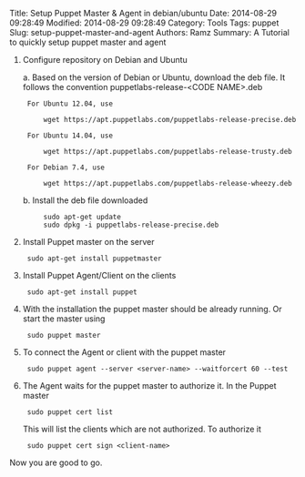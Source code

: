 Title: Setup Puppet Master & Agent in debian/ubuntu
Date: 2014-08-29 09:28:49
Modified: 2014-08-29 09:28:49
Category: Tools
Tags: puppet
Slug: setup-puppet-master-and-agent
Authors: Ramz
Summary: A Tutorial to quickly setup puppet master and agent

1. Configure repository on Debian and Ubuntu

    a. Based on the version of Debian or Ubuntu, download the deb file. It follows the convention puppetlabs-release-\<CODE NAME>.deb
    
    
        For Ubuntu 12.04, use
            
            wget https://apt.puppetlabs.com/puppetlabs-release-precise.deb
            
        For Ubuntu 14.04, use
                
            wget https://apt.puppetlabs.com/puppetlabs-release-trusty.deb
                
        For Debian 7.4, use
                
            wget https://apt.puppetlabs.com/puppetlabs-release-wheezy.deb
                
    
    b. Install the deb file downloaded
            
            sudo apt-get update
            sudo dpkg -i puppetlabs-release-precise.deb
            
2. Install Puppet master on the server

        sudo apt-get install puppetmaster
        
        
3. Install Puppet Agent/Client on the clients
    
        sudo apt-get install puppet
        
4. With the installation the puppet master should be already running. Or start the master using 

        sudo puppet master 
        
5. To connect the Agent or client with the puppet master

        sudo puppet agent --server <server-name> --waitforcert 60 --test
        
6. The Agent waits for the puppet master to authorize it. In the Puppet master

        sudo puppet cert list
        
   This will list the clients which are not authorized. To authorize it
   
        sudo puppet cert sign <client-name>
        

Now you are good to go. 
        